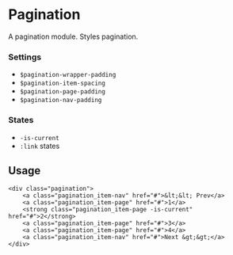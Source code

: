 Pagination
===========

A pagination module. Styles pagination.

### Settings

- `$pagination-wrapper-padding`
- `$pagination-item-spacing`
- `$pagination-page-padding`
- `$pagination-nav-padding`

### States

- `-is-current`
- `:link` states


Usage
-----

    <div class="pagination">
        <a class="pagination_item-nav" href="#">&lt;&lt; Prev</a>
        <a class="pagination_item-page" href="#">1</a>
        <strong class="pagination_item-page -is-current" href="#">2</strong>
        <a class="pagination_item-page" href="#">3</a>
        <a class="pagination_item-page" href="#">4</a>
        <a class="pagination_item-nav" href="#">Next &gt;&gt;</a>
    </div>



